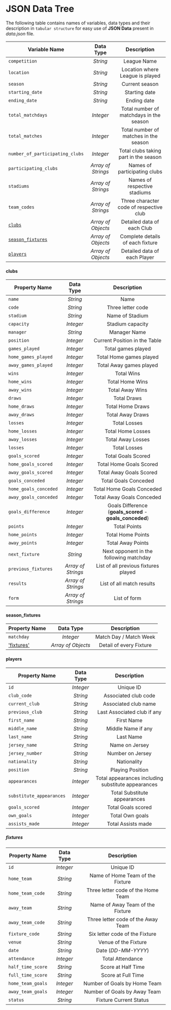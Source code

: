 # JSON Data Tree

The following table contains names of variables, data types and their description in `tabular structure` for easy use of **JSON Data** present in _data.json_ file.

| Variable Name                         |      Data Type     |               Description               |
| ------------------------------------- | :----------------: | :-------------------------------------: |
| `competition`                         |      _String_      |               League Name               |
| `location`                            |      _String_      |     Location where League is played     |
| `season`                              |      _String_      |              Current season             |
| `starting_date`                       |      _String_      |              Starting date              |
| `ending_date`                         |      _String_      |               Ending date               |
| `total_matchdays`                     |      _Integer_     | Total number of matchdays in the season |
| `total_matches`                       |      _Integer_     |  Total number of matches in the season  |
| `number_of_participating_clubs`       |      _Integer_     |  Total clubs taking part in the season  |
| `participating_clubs`                 | _Array of Strings_ |       Names of participating clubs      |
| `stadiums`                            | _Array of Strings_ |       Names of respective stadiums      |
| `team_codes`                          | _Array of Strings_ | Three character code of respective club |
| [`clubs`](#clubs)                     | _Array of Objects_ |        Detailed data of each Club       |
| [`season_fixtures`](#season-fixtures) | _Array of Objects_ |     Complete details of each fixture    |
| [`players`](#players)                 | _Array of Objects_ |       Detailed data of each Player      |

#### clubs

| Property Name         |      Data Type     |                        Description                       |
| --------------------- | :----------------: | :------------------------------------------------------: |
| `name`                |      _String_      |                           Name                           |
| `code`                |      _String_      |                     Three letter code                    |
| `stadium`             |      _String_      |                      Name of Stadium                     |
| `capacity`            |      _Integer_     |                     Stadium capacity                     |
| `manager`             |      _String_      |                       Manager Name                       |
| `position`            |      _Integer_     |               Current Position in the Table              |
| `games_played`        |      _Integer_     |                    Total games played                    |
| `home_games_played`   |      _Integer_     |                  Total Home games played                 |
| `away_games_played`   |      _Integer_     |                  Total Away games played                 |
| `wins`                |      _Integer_     |                        Total Wins                        |
| `home_wins`           |      _Integer_     |                      Total Home Wins                     |
| `away_wins`           |      _Integer_     |                      Total Away Wins                     |
| `draws`               |      _Integer_     |                        Total Draws                       |
| `home_draws`          |      _Integer_     |                     Total Home Draws                     |
| `away_draws`          |      _Integer_     |                     Total Away Draws                     |
| `losses`              |      _Integer_     |                       Total Losses                       |
| `home_losses`         |      _Integer_     |                     Total Home Losses                    |
| `away_losses`         |      _Integer_     |                     Total Away Losses                    |
| `losses`              |      _Integer_     |                       Total Losses                       |
| `goals_scored`        |      _Integer_     |                    Total Goals Scored                    |
| `home_goals_scored`   |      _Integer_     |                  Total Home Goals Scored                 |
| `away_goals_scored`   |      _Integer_     |                  Total Away Goals Scored                 |
| `goals_conceded`      |      _Integer_     |                   Total Goals Conceded                   |
| `home_goals_conceded` |      _Integer_     |                 Total Home Goals Conceded                |
| `away_goals_conceded` |      _Integer_     |                 Total Away Goals Conceded                |
| `goals_difference`    |      _Integer_     | Goals Difference (**goals_scored** - **goals_conceded**) |
| `points`              |      _Integer_     |                       Total Points                       |
| `home_points`         |      _Integer_     |                     Total Home Points                    |
| `away_points`         |      _Integer_     |                     Total Away Points                    |
| `next_fixture`        |      _String_      |          Next opponent in the following matchday         |
| `previous_fixtures`   | _Array of Strings_ |           List of all previous fixtures played           |
| `results`             | _Array of Strings_ |                 List of all match results                |
| `form`                | _Array of Strings_ |                       List of form                       |

#### season_fixtures

| Property Name           |      Data Type     |       Description       |
| ----------------------- | :----------------: | :---------------------: |
| `matchday`              |      _Integer_     |  Match Day / Match Week |
| ['fixtures'](#fixtures) | _Array of Objects_ | Detail of every Fixture |

#### players

| Property Name            | Data Type |                     Description                    |
| ------------------------ | :-------: | :------------------------------------------------: |
| `id`                     | _Integer_ |                      Unique ID                     |
| `club_code`              |  _String_ |                Associated club code                |
| `current_club`           |  _String_ |                Associated club name                |
| `previous_club`          |  _String_ |             Last Associated club if any            |
| `first_name`             |  _String_ |                     First Name                     |
| `middle_name`            |  _String_ |                 Middle Name if any                 |
| `last_name`              |  _String_ |                      Last Name                     |
| `jersey_name`            |  _String_ |                   Name on Jersey                   |
| `jersey_number`          |  _String_ |                  Number on Jersey                  |
| `nationality`            |  _String_ |                     Nationality                    |
| `position`               |  _String_ |                  Playing Position                  |
| `appearances`            | _Integer_ | Total appearances including substitute appearances |
| `substitute_appearances` | _Integer_ |            Total Substitute appearances            |
| `goals_scored`           | _Integer_ |                 Total Goals scored                 |
| `own_goals`              | _Integer_ |                   Total Own goals                  |
| `assists_made`           | _Integer_ |                 Total Assists made                 |

##### fixtures

| Property Name     | Data Type |             Description            |
| ----------------- | :-------: | :--------------------------------: |
| `id`              | _Integer_ |              Unique ID             |
| `home_team`       |  _String_ |  Name of Home Team of the Fixture  |
| `home_team_code`  |  _String_ | Three letter code of the Home Team |
| `away_team`       |  _String_ |  Name of Away Team of the Fixture  |
| `away_team_code`  |  _String_ | Three letter code of the Away Team |
| `fixture_code`    |  _String_ |   Six letter code of the Fixture   |
| `venue`           |  _String_ |        Venue of the Fixture        |
| `date`            |  _String_ |         Date (_DD-MM-YYYY_)        |
| `attendance`      | _Integer_ |          Total Attendance          |
| `half_time_score` |  _String_ |         Score at Half Time         |
| `full_time_score` |  _String_ |         Score at Full Time         |
| `home_team_goals` | _Integer_ |    Number of Goals by Home Team    |
| `away_team_goals` | _Integer_ |    Number of Goals by Away Team    |
| `status`          |  _String_ |       Fixture Current Status       |
